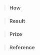 <!-- 제목은 아래처럼 -->
<!-- [BLOOM-001] PR 제목 -->

> ### How
<!-- 해당 테스크를 수행하기 위한 과정과 흐름에 대해 집중해서 작성해주세요. -->

> ### Result
<!-- 해당 테스크를 통한 결과에 대해 짧게 작성해주세요. -->
<!-- 작업한 내용, 스크린샷 -->

> ### Prize
<!-- 해당 테스크를 통해서 어떤 기술적 성취가 있었는지 작성해주세요. -->
<!-- !! 사용하지 않는다면 삭제해주세요. -->

> ### Reference
<!-- 해당 테스크를 수행하며 참고한 Link를 모두 작성합니다. (Reference) -->
<!-- !! 사용하지 않는다면 삭제해주세요. -->
